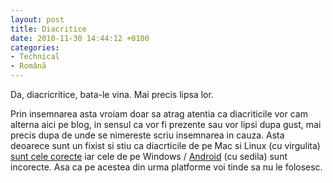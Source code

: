 ```yaml
---
layout: post
title: Diacritice
date: 2010-11-30 14:44:12 +0100
categories:
- Technical
- Română
---
```

Da, diacricritice, bata-le vina. Mai precis lipsa lor.

Prin insemnarea asta vroiam doar sa atrag atentia ca diacriticile vor cam alterna aici pe blog, in sensul ca vor fi prezente sau vor lipsi dupa gust, mai precis dupa de unde se nimereste scriu insemnarea in cauza. Asta deoarece sunt un fixist si stiu ca diacrticile de pe Mac si Linux (cu virgulita) <a href="http://kitblog.com/2008/10/romanian_diacritic_marks.html">sunt cele corecte</a> iar cele de pe Windows / <a href="http://code.google.com/p/android/issues/detail?id=9808">Android</a> (cu sedila) sunt incorecte. Asa ca pe acestea din urma platforme voi tinde sa nu le folosesc.

